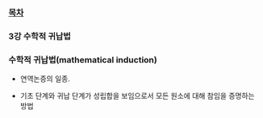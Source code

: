 ### [목차](./)

### 3강 수학적 귀납법

### 수학적 귀납법(mathematical induction)

- 연역논증의 일종.

- 기초 단계와 귀납 단계가 성립합을 보임으로서 모든 원소에 대해 참임을 증명하는 방법
